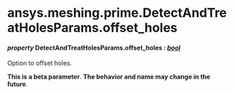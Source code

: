 <a id="ansys-meshing-prime-detectandtreatholesparams-offset-holes"></a>

# ansys.meshing.prime.DetectAndTreatHolesParams.offset_holes

<a id="ansys.meshing.prime.DetectAndTreatHolesParams.offset_holes"></a>

#### *property* DetectAndTreatHolesParams.offset_holes *: [bool](https://docs.python.org/3.11/library/functions.html#bool)*

Option to offset holes.

**This is a beta parameter**. **The behavior and name may change in the future**.

<!-- !! processed by numpydoc !! -->
